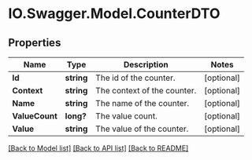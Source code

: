 # IO.Swagger.Model.CounterDTO
## Properties

Name | Type | Description | Notes
------------ | ------------- | ------------- | -------------
**Id** | **string** | The id of the counter. | [optional] 
**Context** | **string** | The context of the counter. | [optional] 
**Name** | **string** | The name of the counter. | [optional] 
**ValueCount** | **long?** | The value count. | [optional] 
**Value** | **string** | The value of the counter. | [optional] 

[[Back to Model list]](../README.md#documentation-for-models) [[Back to API list]](../README.md#documentation-for-api-endpoints) [[Back to README]](../README.md)

